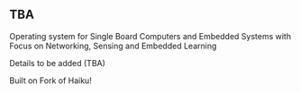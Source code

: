## TBA

Operating system for Single Board Computers and Embedded Systems with Focus on Networking, Sensing and Embedded Learning

Details to be added (TBA)

Built on Fork of Haiku!

